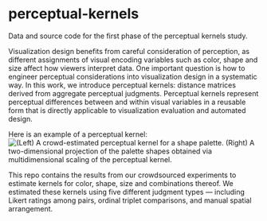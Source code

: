perceptual-kernels
==================

Data and source code for the first phase of the perceptual kernels study.

Visualization design benefits from careful consideration of perception,
as different assignments of visual encoding variables such as color, shape and size
affect how viewers interpret data. One important question is  how to engineer
 perceptual considerations into visualization design in a systematic way. In this
 work, we introduce perceptual kernels: distance matrices derived from aggregate
 perceptual judgments. Perceptual kernels represent perceptual differences between and
within visual variables in a reusable form that is directly applicable to
visualization evaluation and automated design.

Here is an example of a perceptual kernel:
![(Left) A crowd-estimated perceptual kernel for a shape palette. (Right) A two-dimensional projection of the palette shapes obtained via multidimensional scaling of the perceptual kernel.](https://github.com/uwdata/perceptual-kernels/blob/master/doc/imgs/tmshape.png?raw=true)

This repo contains the results from our crowdsourced experiments to estimate
kernels for color, shape, size and combinations thereof. We estimated these kernels
using five different judgment types — including Likert ratings among pairs, ordinal
triplet comparisons, and manual spatial arrangement.

